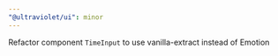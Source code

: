 ```yaml
---
"@ultraviolet/ui": minor
---
```


Refactor component `TimeInput` to use vanilla-extract instead of Emotion
